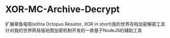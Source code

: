 # XOR-MC-Archive-Decrypt
扩展章鱼电阻(eXtra Octopus Resistor, XOR in short)我的世界存档加密解密工具
<br>
针对我的世界网易版地图加密机制开发的一款基于NodeJS的辅助工具

## 
